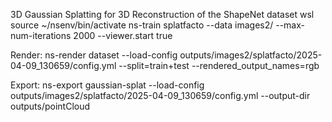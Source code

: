 3D Gaussian Splatting for 3D Reconstruction of the ShapeNet dataset
wsl 
source ~/nsenv/bin/activate
ns-train splatfacto --data images2/ --max-num-iterations 2000 --viewer.start true

Render: ns-render dataset --load-config outputs/images2/splatfacto/2025-04-09_130659/config.yml --split=train+test --rendered_output_names=rgb

Export: ns-export gaussian-splat --load-config  outputs/images2/splatfacto/2025-04-09_130659/config.yml --output-dir outputs/pointCloud